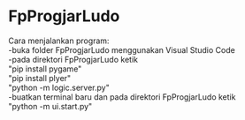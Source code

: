 # FpProgjarLudo
Cara menjalankan program:  
-buka folder FpProgjarLudo menggunakan Visual Studio Code  
-pada direktori FpProgjarLudo ketik  
"pip install pygame"  
"pip install plyer"  
"python -m logic.server.py"  
-buatkan terminal baru dan pada direktori FpProgjarLudo ketik  
"python -m ui.start.py"  

